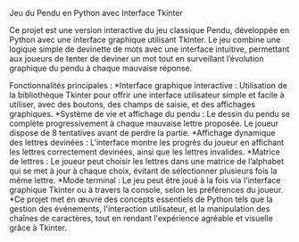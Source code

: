 Jeu du Pendu en Python avec Interface Tkinter

Ce projet est une version interactive du jeu classique Pendu, développée en Python avec une interface graphique utilisant Tkinter. Le jeu combine une logique simple de devinette de mots avec une interface intuitive, permettant aux joueurs de tenter de deviner un mot tout en surveillant l’évolution graphique du pendu à chaque mauvaise réponse.

Fonctionnalités principales :
*Interface graphique interactive : Utilisation de la bibliothèque Tkinter pour offrir une interface utilisateur simple et facile à utiliser, avec des boutons, des champs de saisie, et des affichages graphiques.
*Système de vie et affichage du pendu : Le dessin du pendu se complète progressivement à chaque mauvaise lettre proposée. Le joueur dispose de 8 tentatives avant de perdre la partie.
*Affichage dynamique des lettres devinées : L’interface montre les progrès du joueur en affichant les lettres correctement devinées, ainsi que les lettres invalides.
*Matrice de lettres : Le joueur peut choisir les lettres dans une matrice de l’alphabet qui se met à jour à chaque choix, évitant de sélectionner plusieurs fois la même lettre.
*Mode terminal : Le jeu peut être joué à la fois via l'interface graphique Tkinter ou à travers la console, selon les préférences du joueur.
*Ce projet met en œuvre des concepts essentiels de Python tels que la gestion des événements, l'interaction utilisateur, et la manipulation des chaînes de caractères, tout en rendant l'expérience agréable et visuelle grâce à Tkinter.
